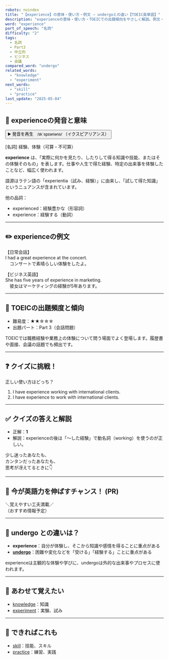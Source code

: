 ```yaml
---
robots: noindex
title: "【experience】の意味・使い方・例文 ― undergoとの違い【TOEIC英単語】"
description: "experienceの意味・使い方・TOEICでの出題傾向をやさしく解説。例文・クイズ付きでundergoとの違いもわかりやすく学べます。"
word: "experience"
part_of_speech: "名詞"
difficulty: "2"
tags:
  - 名詞
  - Part3
  - 中立的
  - ビジネス
  - 会議
compared_word: "undergo"
related_words:
  - "knowledge"
  - "experiment"
next_words:
  - "skill"
  - "practice"
last_update: "2025-05-04"
---
```


## 🔰 experienceの発音と意味

<button class="play-audio" onclick="playTTS('experience')">
  <span class="play-audio-main">
    ▶️ 発音を再生　/ɪkˈspɪəriəns/
  </span>
  <span class="play-audio-sub">
    （イクスピアリアンス）
  </span>
</button>

[名詞] 経験、体験（可算・不可算）

**experience** は、「実際に何かを見たり、したりして得る知識や技能、またはその体験そのもの」を表します。仕事や人生で得た経験、特定の出来事を体験したことなど、幅広く使われます。

語源はラテン語の「experientia（試み、経験）」に由来し、「試して得た知識」というニュアンスが含まれています。

他の品詞：  
- experienced：経験豊かな（形容詞）
- experience：経験する（動詞）

---

## ✏️ experienceの例文

【日常会話】  
I had a great experience at the concert.  
　コンサートで素晴らしい体験をしたよ。

【ビジネス英語】  
She has five years of experience in marketing.  
　彼女はマーケティングの経験が5年あります。

---

## 🎯 TOEICの出題頻度と傾向

- 難易度：★★☆☆☆
- 出題パート：Part 3（会話問題）

TOEICでは職務経験や業務上の体験について問う場面でよく登場します。履歴書や面接、会議の話題でも頻出です。

---

## ❓ クイズに挑戦！

正しい使い方はどっち？

1. I have experience working with international clients.  
2. I have experience to work with international clients.

---

## ✅ クイズの答えと解説

- 正解：**1**
- 解説：experienceの後は「～した経験」で動名詞（working）を使うのが正しい。

少し迷ったあなたも、  
カンタンだったあなたも、  
思考が冴えてるときに👇️

---

## 🚀 今が英語力を伸ばすチャンス！ (PR)

<div class="info-center">
＼覚えやすい工夫満載／<br>  
（おすすめ情報予定）
</div>

---

## 🤔  undergo との違いは？

- **experience**：自分が体験し、そこから知識や感情を得ることに重点がある
- **[undergo](/word/undergo)**：困難や変化などを「受ける」「経験する」ことに重点がある

experienceは主観的な体験や学びに、undergoは外的な出来事やプロセスに使われます。

---

## 🧩 あわせて覚えたい

- [knowledge](/word/knowledge)：知識
- [experiment](/word/experiment)：実験、試み

---

## 📖 できればこれも

- [skill](/word/skill)：技能、スキル
- [practice](/word/practice)：練習、実践

<!-- cvid: aid15_bid29 -->
